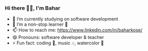 ### Hi there 👋😊, I'm Bahar

- 🔭 I’m currently studying on software development
- 🌱 I’m a non-stop learner 📝
- 📫 How to reach me: https://www.linkedin.com/in/baharkose/
- 😄 Pronouns: software developer & teacher
- ⚡ Fun fact: coding 🎯, music 🎶, watercolor 🎨
